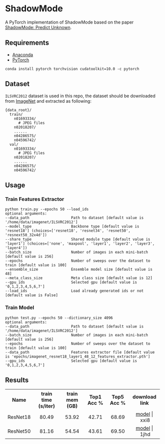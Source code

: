 # ShadowMode
A PyTorch implementation of ShadowMode based on the paper [ShadowMode: Predict Unknown]().

## Requirements
- [Anaconda](https://www.anaconda.com/download/)
- [PyTorch](https://pytorch.org)
```
conda install pytorch torchvision cudatoolkit=10.0 -c pytorch
```

## Dataset
`ILSVRC2012` dataset is used in this repo, the dataset should be downloaded from [ImageNet](http://image-net.org/challenges/LSVRC/2012/)
and extracted as following:
```
{data_root}/
  train/
    n01693334/
      # JPEG files 
    n02018207/
    ......
    n04286575/
    n04596742/
  val/
    n01693334/
      # JPEG files 
    n02018207/
    ......
    n04286575/
    n04596742/
```

## Usage
### Train Features Extractor
```
python train.py --epochs 50 --load_ids
optional arguments:
--data_path                   Path to dataset [default value is '/home/data/imagenet/ILSVRC2012']
--model_type                  Backbone type [default value is 'resnet18'] (choices=['resnet18', 'resnet34', 'resnet50', 'resnext50_32x4d'])
--share_type                  Shared module type [default value is 'layer1'] (choices=['none', 'maxpool', 'layer1', 'layer2', 'layer3', 'layer4'])
--batch_size                  Number of images in each mini-batch [default value is 256]
--epochs                      Number of sweeps over the dataset to train [default value is 100]
--ensemble_size               Ensemble model size [default value is 48]
--meta_class_size             Meta class size [default value is 12]
--gpu_ids                     Selected gpu [default value is '0,1,2,3,4,5,6,7']
--load_ids                    Load already generated ids or not [default value is False]
```

### Train Model
```
python test.py --epochs 50 --dictionary_size 4096
optional arguments:
--data_path                   Path to dataset [default value is '/home/data/imagenet/ILSVRC2012']
--batch_size                  Number of images in each mini-batch [default value is 256]
--epochs                      Number of sweeps over the dataset to train [default value is 100]
--data_path                   Features extractor file [default value is 'epochs/imagenet_resnet18_layer1_48_12_features_extractor.pth']
--gpu_ids                     Selected gpu [default value is '0,1,2,3,4,5,6,7']
```

## Results

<table>
	<tbody>
		<!-- START TABLE -->
		<!-- TABLE HEADER -->
		<th>Name</th>
		<th>train time (s/iter)</th>
		<th>train mem (GB)</th>
		<th>Top1 Acc %</th>
		<th>Top5 Acc %</th>
		<th>download link</th>
		<!-- TABLE BODY -->
		<!-- ROW: r18 -->
		<tr>
			<td align="center">ResNet18</td>
			<td align="center">80.49</td>
			<td align="center">53.92</td>
			<td align="center">42.71</td>
			<td align="center">68.69</td>
			<td align="center"><a href="https://pan.baidu.com/s/1jP7zWezVPBZWx_9LjJCgWg">model</a>&nbsp;|&nbsp;xxi8</td>
		</tr>
		<!-- ROW: r50 -->
		<tr>
			<td align="center">ResNet50</td>
			<td align="center">81.16</td>
			<td align="center">54.54</td>
			<td align="center">43.61</td>
			<td align="center">69.50</td>
			<td align="center"><a href="https://pan.baidu.com/s/1BeGS7gckGAczd1euB55EFA">model</a>&nbsp;|&nbsp;1jhd</td>
		</tr>
	</tbody>
</table>

